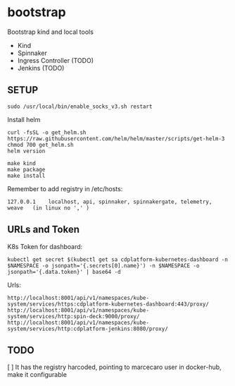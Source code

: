 # bootstrap

Bootstrap kind and local tools

- Kind
- Spinnaker
- Ingress Controller  (TODO)
- Jenkins (TODO)

## SETUP

```
sudo /usr/local/bin/enable_socks_v3.sh restart
```

Install helm
```
curl -fsSL -o get_helm.sh https://raw.githubusercontent.com/helm/helm/master/scripts/get-helm-3
chmod 700 get_helm.sh
helm version
```

```
make kind
make package
make install
```

Remember to add registry in /etc/hosts:
```
127.0.0.1    localhost, api, spinnaker, spinnakergate, telemetry, weave   (in linux no ',' )

```




## URLs and Token

K8s Token for dashboard:
```
kubectl get secret $(kubectl get sa cdplatform-kubernetes-dashboard -n $NAMESPACE -o jsonpath='{.secrets[0].name}') -n $NAMESPACE -o jsonpath='{.data.token}' | base64 -d
```

Urls:
```
http://localhost:8001/api/v1/namespaces/kube-system/services/https:cdplatform-kubernetes-dashboard:443/proxy/
http://localhost:8001/api/v1/namespaces/kube-system/services/http:spin-deck:9000/proxy/
http://localhost:8001/api/v1/namespaces/kube-system/services/http:cdplatform-jenkins:8080/proxy/
```


## TODO

[ ] It has the registry harcoded, pointing to marcecaro user in docker-hub, make it configurable

